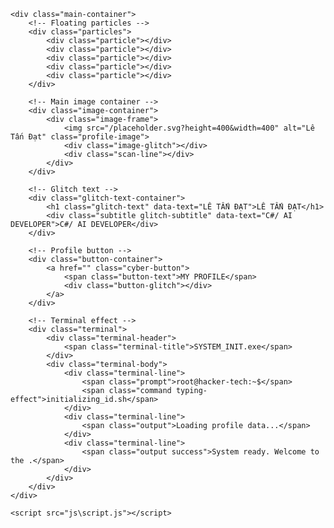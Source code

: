 <!DOCTYPE html>
<html lang="vi">
<head>
    <meta charset="UTF-8">
    <meta name="viewport" content="width=device-width, initial-scale=1.0">
    <title>Lê Tấn Đạt - Portfolio</title>
    <link rel="stylesheet" href="css\styles.css">
    <link href="https://fonts.googleapis.com/css2?family=Orbitron:wght@400;700;900&family=Share+Tech+Mono&display=swap" rel="stylesheet">
</head>
<body class="index-page">
    <div class="matrix-bg"></div>
    <div class="glitch-overlay"></div>

    <div class="main-container">
        <!-- Floating particles -->
        <div class="particles">
            <div class="particle"></div>
            <div class="particle"></div>
            <div class="particle"></div>
            <div class="particle"></div>
            <div class="particle"></div>
        </div>

        <!-- Main image container -->
        <div class="image-container">
            <div class="image-frame">
                <img src="/placeholder.svg?height=400&width=400" alt="Lê Tấn Đạt" class="profile-image">
                <div class="image-glitch"></div>
                <div class="scan-line"></div>
            </div>
        </div>

        <!-- Glitch text -->
        <div class="glitch-text-container">
            <h1 class="glitch-text" data-text="LÊ TẤN ĐẠT">LÊ TẤN ĐẠT</h1>
            <div class="subtitle glitch-subtitle" data-text="C#/ AI DEVELOPER">C#/ AI DEVELOPER</div>
        </div>

        <!-- Profile button -->
        <div class="button-container">
            <a href="" class="cyber-button">
                <span class="button-text">MY PROFILE</span>
                <div class="button-glitch"></div>
            </a>
        </div>

        <!-- Terminal effect -->
        <div class="terminal">
            <div class="terminal-header">
                <span class="terminal-title">SYSTEM_INIT.exe</span>
            </div>
            <div class="terminal-body">
                <div class="terminal-line">
                    <span class="prompt">root@hacker-tech:~$</span>
                    <span class="command typing-effect">initializing_id.sh</span>
                </div>
                <div class="terminal-line">
                    <span class="output">Loading profile data...</span>
                </div>
                <div class="terminal-line">
                    <span class="output success">System ready. Welcome to the .</span>
                </div>
            </div>
        </div>
    </div>

    <script src="js\script.js"></script>
</body>
</html>
